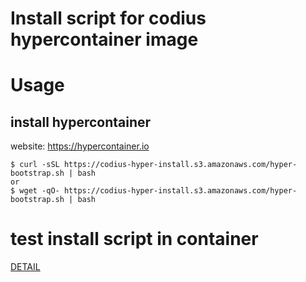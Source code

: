 Install script for codius hypercontainer image
===================================================

# Usage

## install hypercontainer

website: https://hypercontainer.io

```
$ curl -sSL https://codius-hyper-install.s3.amazonaws.com/hyper-bootstrap.sh | bash
or
$ wget -qO- https://codius-hyper-install.s3.amazonaws.com/hyper-bootstrap.sh | bash
```

# test install script in container

[DETAIL](docker/README.md)
